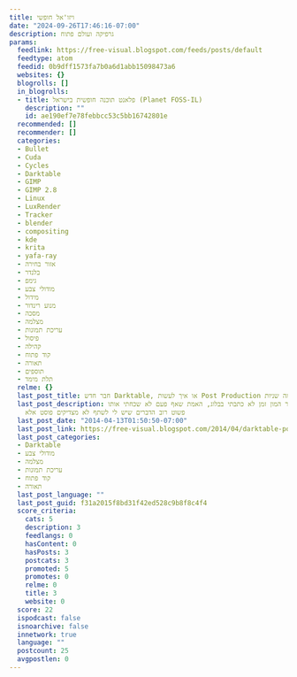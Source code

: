 ```yaml
---
title: ויזו'אל חופשי
date: "2024-09-26T17:46:16-07:00"
description: גרפיקה ועולם פתוח
params:
  feedlink: https://free-visual.blogspot.com/feeds/posts/default
  feedtype: atom
  feedid: 0b9dff1573fa7b0a6d1abb15098473a6
  websites: {}
  blogrolls: []
  in_blogrolls:
  - title: פלאנט תוכנה חופשית בישראל (Planet FOSS-IL)
    description: ""
    id: ae190ef7e78febbcc53c5bb16742801e
  recommended: []
  recommender: []
  categories:
  - Bullet
  - Cuda
  - Cycles
  - Darktable
  - GIMP
  - GIMP 2.8
  - Linux
  - LuxRender
  - Tracker
  - blender
  - compositing
  - kde
  - krita
  - yafa-ray
  - אזור בחירה
  - בלנדר
  - גימפ
  - מודולי צבע
  - מידול
  - מנוע רינדור
  - מסכה
  - מצלמה
  - עריכת תמונות
  - פיסול
  - קהילה
  - קוד פתוח
  - תאורה
  - תוספים
  - תלת מימד
  relme: {}
  last_post_title: חבר חדש Darktable, או איך לעשות Post Production בכמה שניות
  last_post_description: היי כבר המון זמן לא כתבתי בבלוג, האמת שאף פעם לא שכחתי אותו
    פשוט רוב הדברים שיש לי לשתף לא מצדיקים פוסט אלא
  last_post_date: "2014-04-13T01:50:50-07:00"
  last_post_link: https://free-visual.blogspot.com/2014/04/darktable-post-production.html
  last_post_categories:
  - Darktable
  - מודולי צבע
  - מצלמה
  - עריכת תמונות
  - קוד פתוח
  - תאורה
  last_post_language: ""
  last_post_guid: f31a2015f8bd31f42ed528c9b8f8c4f4
  score_criteria:
    cats: 5
    description: 3
    feedlangs: 0
    hasContent: 0
    hasPosts: 3
    postcats: 3
    promoted: 5
    promotes: 0
    relme: 0
    title: 3
    website: 0
  score: 22
  ispodcast: false
  isnoarchive: false
  innetwork: true
  language: ""
  postcount: 25
  avgpostlen: 0
---
```

